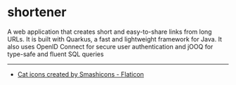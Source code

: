 # shortener

A web application that creates short and easy-to-share links from long URLs. It is built with Quarkus, a fast and lightweight framework for Java. It also uses OpenID Connect for secure user authentication and jOOQ for type-safe and fluent SQL queries

----
- [Cat icons created by Smashicons - Flaticon](https://www.flaticon.com/free-icons/cat)